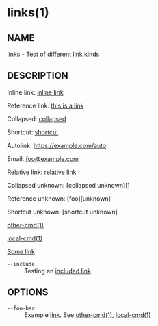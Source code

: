 # links(1)

## NAME

links - Test of different link kinds

## DESCRIPTION

Inline link: [inline link](https://example.com/inline)

Reference link: [this is a link][bar]

Collapsed: [collapsed][]

Shortcut: [shortcut]

Autolink: <https://example.com/auto>

Email: <foo@example.com>

Relative link: [relative link](foo/bar.html)

Collapsed unknown: [collapsed unknown][]

Reference unknown: [foo][unknown]

Shortcut unknown: [shortcut unknown]

[other-cmd(1)](https://example.org/commands/other-cmd.html)

[local-cmd(1)](local-cmd.html)

[Some link](foo.html)

<dl>
<dt class="option-term" id="option-links---include"><a class="option-anchor" href="#option-links---include"></a><code>--include</code></dt>
<dd class="option-desc">Testing an <a href="included_link.html">included link</a>.</dd>

</dl>


## OPTIONS

<dl>

<dt class="option-term" id="option-links---foo-bar"><a class="option-anchor" href="#option-links---foo-bar"></a><code>--foo-bar</code></dt>
<dd class="option-desc">Example <a href="bar.html">link</a>.
See <a href="https://example.org/commands/other-cmd.html">other-cmd(1)</a>, <a href="local-cmd.html">local-cmd(1)</a></dd>


</dl>


[bar]: https://example.com/bar
[collapsed]: https://example.com/collapsed
[shortcut]: https://example.com/shortcut
